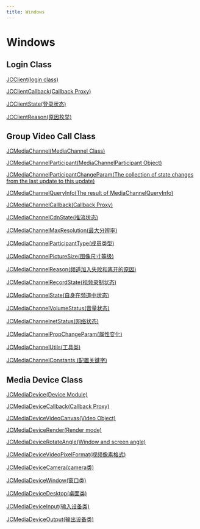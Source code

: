 ```yaml
---
title: Windows
---
```

# Windows

## Login Class

[JCClient(login
class)](http://developer.juphoon.com/portal/reference/V2.1/windows/html/a01b672a-1c8a-18a7-b550-727bbcad2f52.htm)

[JCClientCallback(Callback
Proxy)](http://developer.juphoon.com/portal/reference/V2.1/windows/html/329abfbc-bd28-8240-16ce-1c039e4ecea8.htm)

[JCClientState(登录状态)](http://developer.juphoon.com/portal/reference/V2.1/windows/html/c2d749fb-1adc-2709-77a2-c968185ca303.htm)

[JCClientReason(原因枚举)](http://developer.juphoon.com/portal/reference/V2.1/windows/html/9d6e6243-1b3f-55a6-7d0a-3158812dfc6f.htm)

## Group Video Call Class

[JCMediaChannel(MediaChannel
Class)](http://developer.juphoon.com/portal/reference/V2.1/windows/html/8289e4bf-8045-497b-f584-fc76cad8f8a1.htm)

[JCMediaChannelParticipant(MediaChannelParticipant
Object)](http://developer.juphoon.com/portal/reference/V2.1/windows/html/8ad58616-3028-b8d3-8106-81b8b805c1ea.htm)

[JCMediaChannelParticipantChangeParam(The collection of state changes
from the last update to this
update)](http://developer.juphoon.com/portal/reference/V2.1/windows/html/99d94e1a-8ec0-1712-40d1-2e84daa7cad6.htm)

[JCMediaChannelQueryInfo(The result of
MediaChannelQueryInfo)](http://developer.juphoon.com/portal/reference/V2.1/windows/html/c933415b-17de-d9e6-ba4d-bbf14296e475.htm)

[JCMediaChannelCallback(Callback
Proxy)](http://developer.juphoon.com/portal/reference/V2.1/windows/html/0526ed70-e26b-ad4c-e666-d356e0eb0448.htm)

[JCMediaChannelCdnState(推流状态)](http://developer.juphoon.com/portal/reference/V2.1/windows/html/c9bab83e-206d-00fc-88e7-59995af406cb.htm)

[JCMediaChannelMaxResolution(最大分辨率)](http://developer.juphoon.com/portal/reference/V2.1/windows/html/29eac1e7-eda9-085d-131b-884f75e57e9c.htm)

[JCMediaChannelParticipantType(成员类型)](http://developer.juphoon.com/portal/reference/V2.1/windows/html/734c4206-e54b-bc93-3672-6ddf81cef4ca.htm)

[JCMediaChannelPictureSize(图像尺寸等级)](http://developer.juphoon.com/portal/reference/V2.1/windows/html/a8c3f23e-c3b9-ce29-b594-412995b0e4ca.htm)

[JCMediaChannelReason(频道加入失败和离开的原因)](http://developer.juphoon.com/portal/reference/V2.1/windows/html/4481d778-9d4d-43fe-f94d-fdfa690dd939.htm)

[JCMediaChannelRecordState(视频录制状态)](http://developer.juphoon.com/portal/reference/V2.1/windows/html/7bee80f8-53fe-9166-b566-5c594535ff85.htm)

[JCMediaChannelState(自身在频道中状态)](http://developer.juphoon.com/portal/reference/V2.1/windows/html/bd459f34-ce07-903b-096c-22c0c40b5934.htm)

[JCMediaChannelVolumeStatus(音量状态)](http://developer.juphoon.com/portal/reference/V2.1/windows/html/e4e11d12-ed39-9c48-4324-659323012572.htm)

[JCMediaChannelnetStatus(网络状态)](http://developer.juphoon.com/portal/reference/V2.1/windows/html/9bd229a1-e800-6694-4f31-3772acc1bee8.htm)

[JCMediaChannelPropChangeParam(属性变化)](http://developer.juphoon.com/portal/reference/V2.1/windows/html/5f390223-ecec-a386-9cd2-f04528b7e03f.htm)

[JCMediaChannelUtils(工具类)](http://developer.juphoon.com/portal/reference/V2.1/windows/html/bd459f34-ce07-903b-096c-22c0c40b5934.htm)

[JCMediaChannelConstants
(配置关键字)](http://developer.juphoon.com/portal/reference/V2.1/windows/html/4ac01302-00da-b4a9-2ca8-4799b81e8863.htm)

## Media Device Class

[JCMediaDevice(Device
Module)](http://developer.juphoon.com/portal/reference/V2.1/windows/html/034d5af6-ec04-5148-7ec5-04e27e93e8c2.htm)

[JCMediaDeviceCallback(Callback
Proxy)](http://developer.juphoon.com/portal/reference/V2.1/windows/html/3a00aa12-4e18-cf90-4610-b2c9c63b7a7b.htm)

[JCMediaDeviceVideoCanvas(Video
Object)](http://developer.juphoon.com/portal/reference/V2.1/windows/html/6a5b853c-d890-c30e-d236-5728d789ace1.htm)

[JCMediaDeviceRender(Render
mode)](http://developer.juphoon.com/portal/reference/V2.1/windows/html/44604552-33eb-5a81-6b10-6c512d127a4b.htm)

[JCMediaDeviceRotateAngle(Window and screen
angle)](http://developer.juphoon.com/portal/reference/V2.1/windows/html/c6aa3c96-2f2e-df97-b47b-18123b9ab673.htm)

[JCMediaDeviceVideoPixelFormat(视频像素格式)](http://developer.juphoon.com/portal/reference/V2.1/windows/html/e5b311c5-cc84-5f33-4bb0-c18f95a74c4f.htm)

[JCMediaDeviceCamera(camera类)](http://developer.juphoon.com/portal/reference/V2.1/windows/html/d5998074-9dea-de19-51d6-d60e47b586e6.htm)

[JCMediaDeviceWindow(窗口类)](http://developer.juphoon.com/portal/reference/V2.1/windows/html/bc32416e-3b43-55bd-4b65-91db0da01935.htm)

[JCMediaDeviceDesktop(桌面类)](http://developer.juphoon.com/portal/reference/V2.1/windows/html/1a7a6fa2-c7d5-e393-282e-5a1679a0f391.htm)

[JCMediaDeviceInput(输入设备类)](http://developer.juphoon.com/portal/reference/V2.1/windows/html/542401cb-34eb-6f34-607c-cff5a291f329.htm)

[JCMediaDeviceOutput(输出设备类)](http://developer.juphoon.com/portal/reference/V2.1/windows/html/65f0091d-e96e-e7bb-2df2-4648256e97e3.htm)
